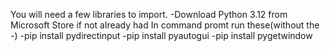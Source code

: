 You will need a few libraries to import.
-Download Python 3.12 from Microsoft Store if not already had
In command promt run these(without the -)
-pip install pydirectinput
-pip install pyautogui
-pip install pygetwindow
